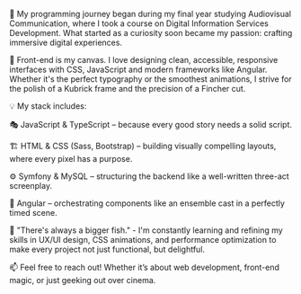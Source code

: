 🦿 My programming journey began during my final year studying Audiovisual Communication, where I took a course on Digital Information Services Development. What started as a curiosity soon became my passion: crafting immersive digital experiences.

🎨 Front-end is my canvas. I love designing clean, accessible, responsive interfaces with CSS, JavaScript and modern frameworks like Angular. Whether it's the perfect typography or the smoothest animations, I strive for the polish of a Kubrick frame and the precision of a Fincher cut.

💡 My stack includes:

  🎭 JavaScript & TypeScript – because every good story needs a solid script.

  🏗️ HTML & CSS (Sass, Bootstrap) – building visually compelling layouts, where every pixel has a purpose.

  ⚙️ Symfony & MySQL – structuring the backend like a well-written three-act screenplay.

  🚀 Angular – orchestrating components like an ensemble cast in a perfectly timed scene.

  🌱 "There's always a bigger fish." - I'm constantly learning and refining my skills in UX/UI design, CSS animations, and performance optimization to make every project not just functional, but delightful.
  
📫 Feel free to reach out! Whether it’s about web development, front-end magic, or just geeking out over cinema.


<!---
jproven/jproven is a ✨ special ✨ repository because its `README.md` (this file) appears on your GitHub profile.
You can click the Preview link to take a look at your changes.
--->
